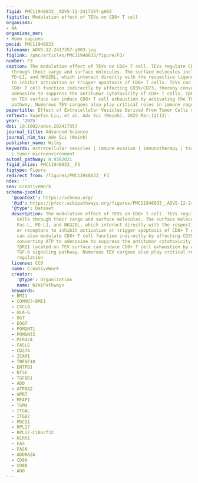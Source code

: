 ```yaml
---
figid: PMC11948033__ADVS-12-2417357-g003
figtitle: Modulation effect of TEVs on CD8+ T cell
organisms:
- NA
organisms_ner:
- Homo sapiens
pmcid: PMC11948033
filename: ADVS-12-2417357-g003.jpg
figlink: /pmc/articles/PMC11948033/figure/F3/
number: F3
caption: The modulation effect of TEVs on CD8+ T cell. TEVs regulate CD8+ T cells
  through their cargo and surface molecules. The surface molecules include Fas‐L,
  PD‐L1, and NKG2DL, which interact directly with the respective ligands or receptors
  to inhibit activation or trigger apoptosis of CD8+ T cells. TEVs can also modulate
  CD8+ T cell function indirectly by affecting CD39/CD73, thereby converting ATP to
  adenosine to suppress the antitumor cytotoxicity of CD8+ T cells. TβRII located
  on TEV surface can induce CD8+ T cell exhaustion by activating the TGF‐b signaling
  pathway. Numerous TEV cargoes also play critical roles in immune regulation
papertitle: Effect of Extracellular Vesicles Derived From Tumor Cells on Immune Evasion
reftext: Xuanfan Liu, et al. Adv Sci (Weinh). 2025 Mar;12(12).
year: '2025'
doi: 10.1002/advs.202417357
journal_title: Advanced Science
journal_nlm_ta: Adv Sci (Weinh)
publisher_name: Wiley
keywords: extracellular vesicles | immune evasion | immunotherapy | targeted therapies
  | tumor microenvironment
automl_pathway: 0.9382021
figid_alias: PMC11948033__F3
figtype: Figure
redirect_from: /figures/PMC11948033__F3
ndex: ''
seo: CreativeWork
schema-jsonld:
  '@context': https://schema.org/
  '@id': https://pfocr.wikipathways.org/figures/PMC11948033__ADVS-12-2417357-g003.html
  '@type': Dataset
  description: The modulation effect of TEVs on CD8+ T cell. TEVs regulate CD8+ T
    cells through their cargo and surface molecules. The surface molecules include
    Fas‐L, PD‐L1, and NKG2DL, which interact directly with the respective ligands
    or receptors to inhibit activation or trigger apoptosis of CD8+ T cells. TEVs
    can also modulate CD8+ T cell function indirectly by affecting CD39/CD73, thereby
    converting ATP to adenosine to suppress the antitumor cytotoxicity of CD8+ T cells.
    TβRII located on TEV surface can induce CD8+ T cell exhaustion by activating the
    TGF‐b signaling pathway. Numerous TEV cargoes also play critical roles in immune
    regulation
  license: CC0
  name: CreativeWork
  creator:
    '@type': Organization
    name: WikiPathways
  keywords:
  - BMI1
  - COMMD3-BMI1
  - CXCL8
  - HLA-G
  - OGT
  - EOGT
  - POMGNT1
  - POMGNT2
  - MIR424
  - FASLG
  - CD274
  - ICAM1
  - TNFSF10
  - ENTPD1
  - NT5E
  - TGFBR1
  - ADO
  - ATP8A2
  - APRT
  - MFAP1
  - TGM4
  - ITGAL
  - ITGB2
  - PDCD1
  - RPL17
  - RPL17-C18orf32
  - KLRK1
  - FAS
  - FASN
  - ADORA2A
  - CD8A
  - CD8B
  - ADO
---
```

